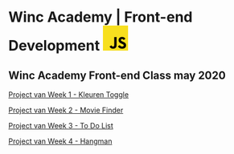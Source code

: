 # Winc Academy | Front-end Development ![JavaScipt Logo](javascript.svg)

## Winc Academy Front-end Class may 2020

[Project van Week 1 - Kleuren Toggle](https://jovial-hugle-bab7c8.netlify.app/)

[Project van Week 2 - Movie Finder](https://winc-movie-finder.netlify.app)

[Project van Week 3 - To Do List](https://to-doodle.netlify.app/)

[Project van Week 4 - Hangman](https://hangbyyourman.netlify.app/)

